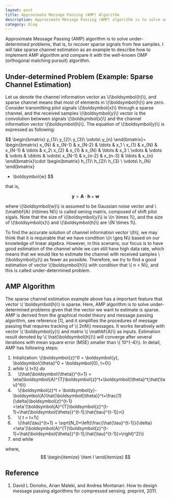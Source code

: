 ```yaml
---
layout: post
title: Approximate Message Passing (AMP) Algorithm
description: Approximate Message Passing (AMP) algorithm is to solve under-determined problem, that is, to recover sparse signals from few samples. I will take sparse channel estimation as an example to describe how to implement AMP algorithm and compare it with the well-known OMP (orthogonal matching pursuit) algorithm.
category: blog
---
```

<script src="https://cdn.mathjax.org/mathjax/latest/MathJax.js?config=TeX-AMS-MML_HTMLorMML" type="text/javascript"></script>

Approximate Message Passing (AMP) algorithm is to solve under-determined problems, that is, to recover sparse signals from few samples. I will take sparse channel estimation as an example to describe how to implement AMP algorithm and compare it with the well-known OMP (orthogonal matching pursuit) algorithm.

## Under-determined Problem (Example: Sparse Channel Estimation)
Let us denote the channel information vector as \\(\boldsymbol{h}\\), and sparse channel means that most of elements in \\(\boldsymbol{h}\\) are zero. Consider transmitting pilot signals \\(\boldsymbol{x}\\) through a sparse channel, and the received samples \\(\boldsymbol{y}\\) vector is the convolution betwwen signals \\(\boldsymbol{x}\\) and the channel information vector \\(\boldsymbol{h}\\). The equation of \\(\boldsymbol{y}\\) is expressed as following:

$$
\begin{bmatrix}
y_{1}\\
y_{2}\\
y_{3}\\
\vdots\\
y_{n}
\end{bmatrix}=
\begin{bmatrix}
x_{N} & x_{N-1} & x_{N-2} & \ldots & x_1 \\
x_{1} & x_{N} & x_{N-1} & \ldots & x_2\\
x_{2} & x_{1} & x_{N} & \ldots & x_3 \\
\vdots & \vdots & \vdots & \ddots & \vdots\\
x_{N-1} & x_{n-2} & x_{n-3} & \ldots & x_{n}
\end{bmatrix}\cdot
\begin{bmatrix}
h_{1}\\
h_{2}\\
h_{3} \\
\vdots\\
h_{N}
\end{bmatrix}
+ \boldsymbol{w}
$$

that is,

$$\boldsymbol{y}=\mathbf{A}\cdot\boldsymbol{h} +\boldsymbol{w}$$

where \\(\boldsymbol{w}\\) is assumed to be Gaussian noise vector and \\(\mathbf{A} (n\times N)\\) is called sening matrix, composed of shift pilot sigals. Note that the size of \\(\boldsymbol{y}\\) is \\(n \times 1\\), and the size of \\(\boldsymbol{x}\\) and \\(\boldsymbol{h}\\) are \\(N \times 1\\).

To find the accurate solution of channel information vector \\(h\\), we may think that it is requirable that we have condition \\(n \geq N\\) based on our knowledge of linear algebra. However, in this scenario, our focus is to have good estimation of the channel while we can still have high data rate, which means that we would like to estimate the channel with received samples \\(\boldsymbol{y}\\) as fewer as possible. Therefore, we try to find a good estimation of vector \\(\boldsymbol{h}\\) with condition that \\( n < N\\), and this is called under-determined problem.

## AMP Algorithm
The sparse channel estimation example above has a important feature that vector \\( \boldsymbol{h}\\) is sparse. Here, AMP algorithm is to solve under-determined problems given that the vector we want to estimate is sparse. AMP is derived from the graphical model theory and message passing algorithm, see reference [1], and it simplifies the procedures of message passing that requires tracking of \\( 2nN\\) messages. It works iteratively with vector \\( \boldsymbol{y}\\) and matrix \\( \mathbf{A}\\) as inputs. Estimation result denoted by \\( \hat{\boldsymbol{h}}\\) will converge after several iterations with mean square error (MSE) smaller than \\( 10^{-4}\\). In detail, AMP has following steps:

1. Intialization: \\(\boldsymbol{z}^0 = \boldsymbol{y}, \boldsymbol{\theta}^0 = \boldsymbol{0}, t=0\\)
2. _while_ \\( t<I\\) _do_
3. &nbsp; &nbsp; \\(\hat{\boldsymbol{\theta}}^{t+1} = \eta(\boldsymbol{A}^{T}\boldsymbol{z}^t+\boldsymbol{\theta}^t;\hat{\tau}^t)\\)
4. &nbsp; &nbsp; \\(\boldsymbol{z}^t = \boldsymbol{y}-\boldsymbol{A}\hat{\boldsymbol{\theta}}^t+\frac{1}{\delta}\boldsymbol{z}^{t-1}<\eta'(\boldsymbol{A}^{T}\boldsymbol{z}^{t-1}+\hat{\boldsymbol{\theta}}^{t-1};\hat{\tau}^{t-1})>\\)
5. &nbsp; &nbsp; \\( t = t+1\\)
6.  &nbsp; &nbsp; \\(\hat{\tau}^{t+1} = \sqrt{N_0+\left(\frac{\hat{\tau}^{t-1}}{\delta}<\eta'(\boldsymbol{A}^{T}\boldsymbol{z}^{t-1}+\hat{\boldsymbol{\theta}}^{t-1};\hat{\tau}^{t-1})>\right)^2}\\)
7. end while

where,
$$
\begin{itemize}
 \item I
\end{itemize}
$$


## Reference
1. David L Donoho, Arian Maleki, and Andrea Montanari. How to design message passing algorithms for compressed sensing. preprint, 2011.


